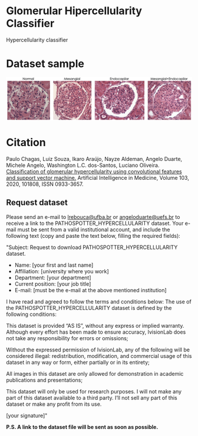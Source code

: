 # Glomerular Hipercellularity Classifier 
Hypercellularity classifier

# Dataset sample
![sample](https://github.com/LACAD/pathospotter-hypercellularity/blob/master/hypercelullarity_dataset_sample.jpg)

# Citation
Paulo Chagas, Luiz Souza, Ikaro Araújo, Nayze Aldeman, Angelo Duarte, Michele Angelo, Washington L.C. dos-Santos, Luciano Oliveira. [Classification of glomerular hypercellularity using convolutional features and support vector machine.](https://doi.org/10.1016/j.artmed.2020.101808) Artificial Intelligence in Medicine, Volume 103, 2020, 101808, ISSN 0933-3657. 

## Request dataset
Please send an e-mail to lrebouca@ufba.br or angeloduarte@uefs.br to receive a link to the PATHOSPOTTER_HYPERCELLULARITY dataset. Your e-mail must be sent from a valid institutional account, and include the following text (copy and paste the text below, filling the required fields):

"Subject: Request to download PATHOSPOTTER_HYPERCELLULARITY dataset.

- Name: [your first and last name]
- Affiliation: [university where you work]
- Department: [your department]
- Current position: [your job title]
- E-mail: [must be the e-mail at the above mentioned institution]

I have read and agreed to follow the terms and conditions below: The use of the PATHOSPOTTER_HYPERCELLULARITY dataset is defined by the following conditions:

This dataset is provided “AS IS”, without any express or implied warranty. Although every effort has been made to ensure accuracy, IvisionLab does not take any responsibility for errors or omissions;

Without the expressed permission of IvisionLab, any of the following will be considered illegal: redistribution, modification, and commercial usage of this dataset in any way or form, either partially or in its entirety;

All images in this dataset are only allowed for demonstration in academic publications and presentations;

This dataset will only be used for research purposes. I will not make any part of this dataset available to a third party. I’ll not sell any part of this dataset or make any profit from its use.

[your signature]"  


**P.S. A link to the dataset file will be sent as soon as possible.**
